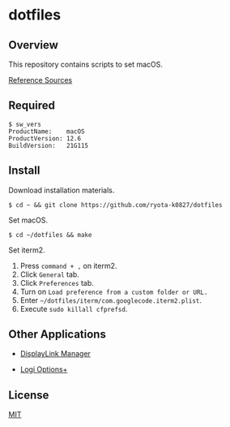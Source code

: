 # dotfiles

## Overview

This repository contains scripts to set macOS.

[Reference Sources](https://dev.classmethod.jp/articles/joined-mac-dotfiles-customize/#toc-3)

## Required

```shell
$ sw_vers
ProductName:	macOS
ProductVersion:	12.6
BuildVersion:	21G115
```

## Install

Download installation materials.

```shell
$ cd ~ && git clone https://github.com/ryota-k0827/dotfiles
```

Set macOS.

```shell
$ cd ~/dotfiles && make
```

Set iterm2.

1. Press `command + ,` on iterm2.
2. Click `General` tab.
3. Click `Preferences` tab.
4. Turn on `Load preference from a custom folder or URL.`
5. Enter `~/dotfiles/iterm/com.googlecode.iterm2.plist`.
6. Execute `sudo killall cfprefsd`.

## Other Applications

- [DisplayLink Manager](https://www.synaptics.com/products/displaylink-graphics/downloads/macos)

- [Logi Options+](https://www.logicool.co.jp/ja-jp/software/logi-options-plus.html#software-download)

## License

[MIT](LICENSE)